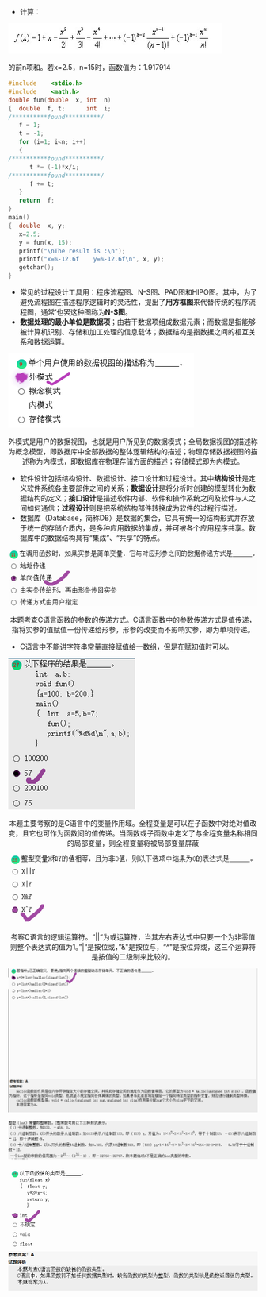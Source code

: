 - 计算：

![](../Image/二级错题笔记5_1.png)

的前n项和。若x=2.5，n=15时，函数值为：1.917914

```c
#include    <stdio.h>
#include    <math.h>
double fun(double  x, int  n)
{  double  f, t;      int  i;
/**********found**********/
   f = 1;
   t = -1;
   for (i=1; i<n; i++)
   {
/**********found**********/
      t *= (-1)*x/i;
/**********found**********/
      f += t;
   }
   return  f;
}
main()
{  double  x, y;
   x=2.5;
   y = fun(x, 15);
   printf("\nThe result is :\n");
   printf("x=%-12.6f    y=%-12.6f\n", x, y);
   getchar();
}

```

- 常见的过程设计工具用：程序流程图、N-S图、PAD图和HIPO图。其中，为了避免流程图在描述程序逻辑时的灵活性，提出了**用方框图**来代替传统的程序流程图，通常‘也罢这种图称为**N-S图**。
- **数据处理的最小单位是数据项**；由若干数据项组成数据元素；而数据是指能够被计算机识别、存储和加工处理的信息载体；数据结构是指数据之间的相互关系和数据运算。

![](../Image/二级错题笔记5_2.png)

<center>外模式是用户的数据视图，也就是用户所见到的数据模式；全局数据视图的描述称为概念模型，即数据库中全部数据的整体逻辑结构的描述；物理存储数据视图的描述称为内模式，即数据库在物理存储方面的描述；存储模式即为内模式。</center>

- 软件设计包括结构设计、数据设计、接口设计和过程设计。其中**结构设计**是定义软件系统各主要部件之间的关系；**数据设计**是将分析时创建的模型转化为数据结构的定义；**接口设计**是描述软件内部、软件和操作系统之间及软件与人之间如何通信；**过程设计**则是把系统结构部件转换成为软件的过程行描述。
- 数据库（Database，简称DB）是数据的集合，它具有统一的结构形式并存放于统一的存储介质内，是多种应用数据的集成，并可被各个应用程序共享。数据库中的数据结构具有“集成”、“共享”的特点。

![](../Image/二级错题笔记5_3.png)

<center>本题考查C语言函数的参数的传递方式。C语言函数中的参数传递方式是值传递，指将实参的值赋值一份传递给形参，形参的改变而不影响实参，即为单项传递。</center>

- C语言中不能讲字符串常量直接赋值给一数组，但是在赋初值时可以。

![](../Image/二级错题笔记5_4.png)

<center>本题主要考察的是C语言中的变量作用域。全程变量是可以在子函数中对绝对值改变，且它也可作为函数间的值传递。当函数或子函数中定义了与全程变量名称相同的局部变量，则全程变量将被局部变量屏蔽</center>

![](../Image/二级错题笔记5_5.png)

<center>考察C语言的逻辑运算符。“||“为或运算符，当其左右表达式中只要一个为非零值则整个表达式的值为1。”|“是按位或，”&"是按位与，“^"是按位异或，这三个运算符是按值的二级制来比较的。</center>

![](../Image/二级错题笔记5_6.png)









![](../Image/二级错题笔记5_7.png)







![](../Image/二级错题笔记5_8.png)


